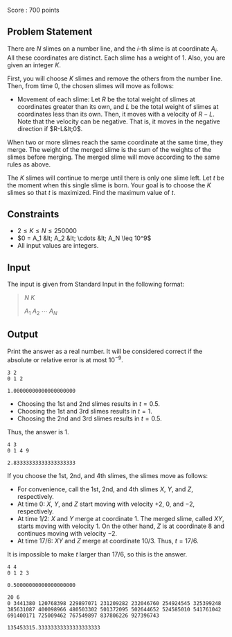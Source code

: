 Score : $700$ points

## Problem Statement

There are $N$ slimes on a number line, and the $i$-th slime is at coordinate $A_i$. 
All these coordinates are distinct. 
Each slime has a weight of $1$. 
Also, you are given an integer $K$.

First, you will choose $K$ slimes and remove the others from the number line. 
Then, from time $0$, the chosen slimes will move as follows:

- Movement of each slime: Let $R$ be the total weight of slimes at coordinates greater than its own, and $L$ be the total weight of slimes at coordinates less than its own. 
Then, it moves with a velocity of $R-L$. Note that the velocity can be negative. That is, it moves in the negative direction if $R-L&lt;0$.

When two or more slimes reach the same coordinate at the same time, they merge. 
The weight of the merged slime is the sum of the weights of the slimes before merging. 
The merged slime will move according to the same rules as above.

The $K$ slimes will continue to merge until there is only one slime left. 
Let $t$ be the moment when this single slime is born. 
Your goal is to choose the $K$ slimes so that $t$ is maximized. 
Find the maximum value of $t$.

## Constraints

- $2 \leq K \leq N \leq 250000$
- $0 = A_1 &lt; A_2 &lt; \cdots &lt; A_N \leq 10^9$
- All input values are integers.

## Input

The input is given from Standard Input in the following format:

> $N$ $K$
> 
> $A_1$ $A_2$ $\cdots$ $A_N$

## Output

Print the answer as a real number. 
It will be considered correct if the absolute or relative error is at most $10^{-9}$.

```input1
3 2
0 1 2
```

```output1
1.00000000000000000000
```

- Choosing the 1st and 2nd slimes results in $t=0.5$.
- Choosing the 1st and 3rd slimes results in $t=1$.
- Choosing the 2nd and 3rd slimes results in $t=0.5$.

Thus, the answer is $1$.

```input2
4 3
0 1 4 9
```

```output2
2.83333333333333333333
```

If you choose the 1st, 2nd, and 4th slimes, the slimes move as follows:

- For convenience, call the 1st, 2nd, and 4th slimes $X$, $Y$, and $Z$, respectively.
- At time $0$: $X$, $Y$, and $Z$ start moving with velocity $+2$, $0$, and $-2$, respectively.
- At time $1/2$: $X$ and $Y$ merge at coordinate $1$. The merged slime, called $XY$, starts moving with velocity $1$. On the other hand, $Z$ is at coordinate $8$ and continues moving with velocity $-2$.
- At time $17/6$: $XY$ and $Z$ merge at coordinate $10/3$. Thus, $t=17/6$.

It is impossible to make $t$ larger than $17/6$, so this is the answer.

```input3
4 4
0 1 2 3
```

```output3
0.50000000000000000000
```

```input4
20 6
0 3441380 120768398 229897071 231209282 232046760 254924545 325399248 385631087 400098966 480503302 501372095 502644652 524585010 541761042 691400171 725009462 767549897 837806226 927396743
```

```output4
135453315.33333333333333333333
```